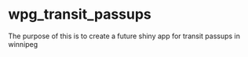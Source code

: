 # wpg_transit_passups
The purpose of this is to create a future shiny app for transit passups in winnipeg
